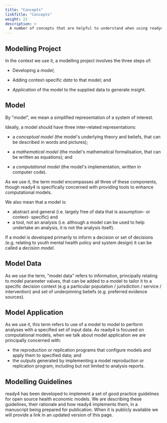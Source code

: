 ```yaml
---
title: "Concepts"
linkTitle: "Concepts"
weight: 22
description: >
  A number of concepts that are helpful to understand when using ready4.
---
```


## Modelling Project
In the context we use it, a modelling project involves the three steps of:

- Developing a *model*;

- Adding context-specific *data* to that model; and

- *Application* of the model to the supplied data to generate insight.

## Model
By "model", we mean a simplified representation of a system of interest. 

Ideally, a model should have three inter-related representations:

 - a *conceptual model* (the model's underlying theory and beliefs, that can be described in words and pictures);
 
 - a *mathematical model* (the model's mathematical formalisation, that can be written as equations); and 
 
 - a *computational model* (the model's implementation, written in computer code). 
 
As we use it, the term model encompasses all three of these components, though ready4 is specifically concerned with providing tools to enhance computational models.

We also mean that a model is:

- abstract and general (i.e. largely free of data that is assumption- or context- specific) and
- a tool, not an analysis (i.e. although a model can be used to help undertake an analysis, it is not the analysis itself).

If a model is developed primarily to inform a decision or set of decisions (e.g. relating to youth mental health policy and system design) it can be called a *decision model*. 

## Model Data
As we use the term, "model data" refers to information, principally relating to model parameter values, that can be added to a model to tailor it to a specific decision context (e.g a particular population / jurisdiction / service / intervention) and set of underpinning beliefs (e.g. preferred evidence sources).

## Model Application
As we use it, this term refers to use of a model to model to perform analyses with a specified set of input data. As ready4 is focused on computational models, when we talk about model application we are principally concerned with:

- the reproduction or replication programs that configure models and apply them to specified data; and
- the outputs generated by implementing a model reproduction or replication program, including but not limited to analysis reports.


## Modelling Guidelines
ready4 has been developed to implement a set of good practice guidelines for open source health economic models. We are describing these guidelines, their rationale and how ready4 implements them, in a manuscript being prepared for publication. When it is publicly available we will provide a link in an updated version of this page.




